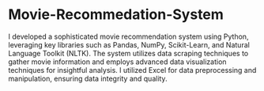 # Movie-Recommedation-System
I developed a sophisticated movie recommendation system using Python, leveraging key libraries such as Pandas, NumPy, Scikit-Learn, and Natural Language Toolkit (NLTK). The system utilizes data scraping techniques to gather movie information and employs advanced data visualization techniques for insightful analysis. I utilized Excel for data preprocessing and manipulation, ensuring data integrity and quality.
